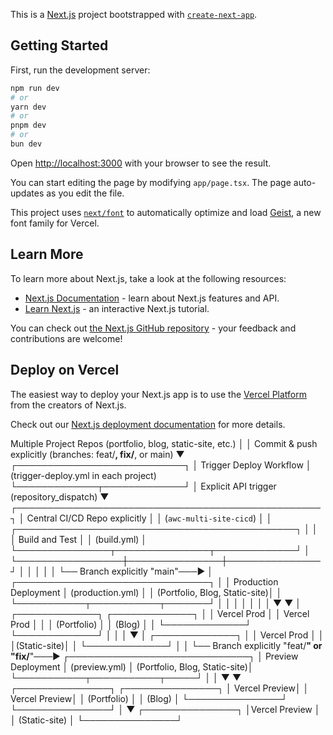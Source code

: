 This is a [Next.js](https://nextjs.org) project bootstrapped with [`create-next-app`](https://nextjs.org/docs/app/api-reference/cli/create-next-app).

## Getting Started

First, run the development server:

```bash
npm run dev
# or
yarn dev
# or
pnpm dev
# or
bun dev
```

Open [http://localhost:3000](http://localhost:3000) with your browser to see the result.

You can start editing the page by modifying `app/page.tsx`. The page auto-updates as you edit the file.

This project uses [`next/font`](https://nextjs.org/docs/app/building-your-application/optimizing/fonts) to automatically optimize and load [Geist](https://vercel.com/font), a new font family for Vercel.

## Learn More

To learn more about Next.js, take a look at the following resources:

- [Next.js Documentation](https://nextjs.org/docs) - learn about Next.js features and API.
- [Learn Next.js](https://nextjs.org/learn) - an interactive Next.js tutorial.

You can check out [the Next.js GitHub repository](https://github.com/vercel/next.js) - your feedback and contributions are welcome!

## Deploy on Vercel

The easiest way to deploy your Next.js app is to use the [Vercel Platform](https://vercel.com/new?utm_medium=default-template&filter=next.js&utm_source=create-next-app&utm_campaign=create-next-app-readme) from the creators of Next.js.

Check out our [Next.js deployment documentation](https://nextjs.org/docs/app/building-your-application/deploying) for more details.

Multiple Project Repos
(portfolio, blog, static-site, etc.)
      │
      │ Commit & push explicitly (branches: feat/**, fix/**, or main)
      ▼
┌───────────────────────────┐
│ Trigger Deploy Workflow   │ (trigger-deploy.yml in each project)
└─────────────┬─────────────┘
              │ Explicit API trigger (repository_dispatch)
              ▼
┌─────────────────────────────────────────────────┐
│ Central CI/CD Repo explicitly                  │
│ (`awc-multi-site-cicd`)                         │
│ ┌─────────────────────────────────────────────┐ │
│ │              Build and Test                 │ │ (build.yml)
│ └───────────────┬───────────────┬─────────────┘ │
└─────────────────┼───────────────┼───────────────┘
                  │               │
                  │               │
                  │               └── Branch explicitly "main"───►
                  │                      ┌───────────────────────────────┐
                  │                      │ Production Deployment         │ (production.yml)
                  │                      │ (Portfolio, Blog, Static-site)│
                  │                      └───────────┬───────────┬───────┘
                  │                                  │           │
                  │                                  │           │
                  │                                  ▼           ▼
                  │                         ┌─────────────┐  ┌─────────────┐
                  │                         │ Vercel Prod │  │ Vercel Prod │
                  │                         │ (Portfolio) │  │   (Blog)    │
                  │                         └─────────────┘  └─────────────┘
                  │                             │
                  │                             ▼
                  │                        ┌─────────────┐
                  │                        │ Vercel Prod │
                  │                        │(Static-site)│
                  │                        └─────────────┘
                  │
                  │
                  └── Branch explicitly "feat/**" or "fix/**"───►
                              ┌─────────────────────────────┐
                              │ Preview Deployment          │ (preview.yml)
                              │ (Portfolio, Blog, Static-site)│
                              └───────────┬───────────┬─────┘
                                          │           │
                                          ▼           ▼
                                 ┌───────────────┐ ┌───────────────┐
                                 │ Vercel Preview│ │ Vercel Preview│
                                 │ (Portfolio)   │ │   (Blog)      │
                                 └───────────────┘ └───────────────┘
                                            │
                                            ▼
                                  ┌───────────────┐
                                  │Vercel Preview │
                                  │ (Static-site) │
                                  └───────────────┘

